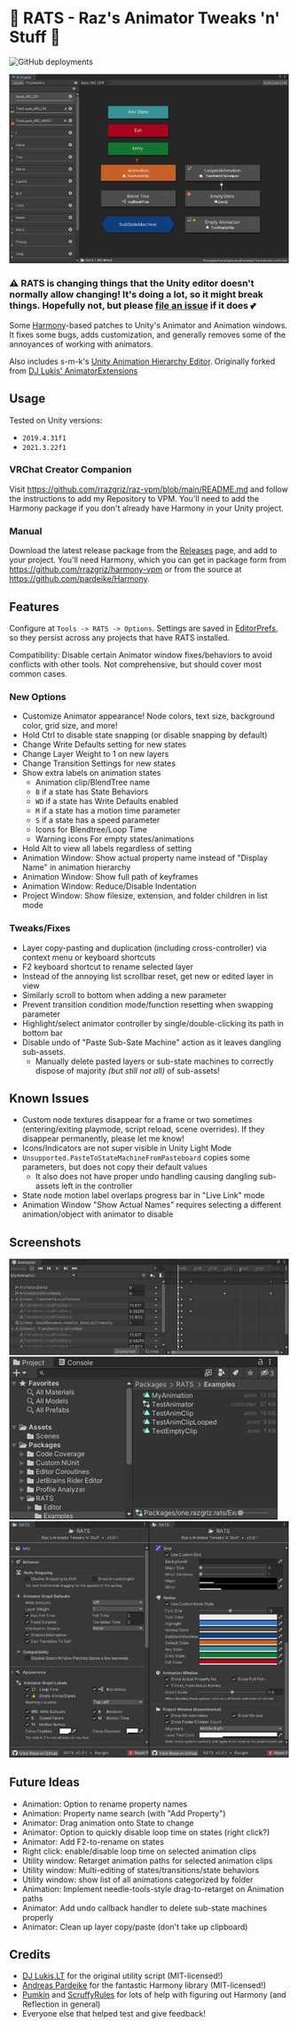 # 🐀 RATS - Raz's Animator Tweaks 'n' Stuff 🧀

![GitHub deployments](https://img.shields.io/github/actions/workflow/status/rrazgriz/RATS/build-listing.yml?label=Build%20Package%20Listing)

![Animator Window](.github/img/RATS-Animator.png)

### ⚠ RATS is changing things that the Unity editor doesn't normally allow changing! It's doing a lot, so it might break things. Hopefully not, but please [file an issue](https://github.com/rrazgriz/RATS/issues) if it does 💕

Some [Harmony](https://github.com/pardeike/Harmony)-based patches to Unity's Animator and Animation windows. It fixes some bugs, adds customization, and generally removes some of the annoyances of working with animators.

Also includes s-m-k's [Unity Animation Hierarchy Editor](https://github.com/s-m-k/Unity-Animation-Hierarchy-Editor). Originally forked from [DJ Lukis' AnimatorExtensions](https://github.com/lukis101/VRCUnityStuffs/tree/master/Scripts/Editor)

## Usage

Tested on Unity versions:
- `2019.4.31f1`
- `2021.3.22f1`

### VRChat Creator Companion

Visit https://github.com/rrazgriz/raz-vpm/blob/main/README.md and follow the instructions to add my Repository to VPM. You'll need to add the Harmony package if you don't already have Harmony in your Unity project.

### Manual

Download the latest release package from the [Releases](https://github.com/rrazgriz/RATS/releases/) page, and add to your project. You'll need Harmony, which you can get in package form from https://github.com/rrazgriz/harmony-vpm or from the source at https://github.com/pardeike/Harmony.

## Features

Configure at `Tools -> RATS -> Options`. Settings are saved in [EditorPrefs](https://docs.unity3d.com/ScriptReference/EditorPrefs.html), so they persist across any projects that have RATS installed.

Compatibility: Disable certain Animator window fixes/behaviors to avoid conflicts with other tools. Not comprehensive, but should cover most common cases.

### New Options

- Customize Animator appearance! Node colors, text size, background color, grid size, and more!
- Hold Ctrl to disable state snapping (or disable snapping by default)
- Change Write Defaults setting for new states
- Change Layer Weight to 1 on new layers
- Change Transition Settings for new states
- Show extra labels on animation states
  - Animation clip/BlendTree name
  - `B` if a state has State Behaviors
  - `WD` if a state has Write Defaults enabled
  - `M` if a state has a motion time parameter
  - `S` if a state has a speed parameter
  - Icons for Blendtree/Loop Time
  - Warning icons For empty states/animations
- Hold Alt to view all labels regardless of setting
- Animation Window: Show actual property name instead of "Display Name" in animation hierarchy
- Animation Window: Show full path of keyframes
- Animation Window: Reduce/Disable Indentation
- Project Window: Show filesize, extension, and folder children in list mode

### Tweaks/Fixes

- Layer copy-pasting and duplication (including cross-controller) via context menu or keyboard shortcuts
- F2 keyboard shortcut to rename selected layer
- Instead of the annoying list scrollbar reset, get new or edited layer in view
- Similarly scroll to bottom when adding a new parameter
- Prevent transition condition mode/function resetting when swapping parameter
- Highlight/select animator controller by single/double-clicking its path in bottom bar
- Disable undo of "Paste Sub-Sate Machine" action as it leaves dangling sub-assets.  
  - Manually delete pasted layers or sub-state machines to correctly dispose of majority _(but still not all)_ of sub-assets!

## Known Issues

- Custom node textures disappear for a frame or two sometimes (entering/exiting playmode, script reload, scene overrides). If they disappear permanently, please let me know!
- Icons/Indicators are not super visible in Unity Light Mode
- `Unsupported.PasteToStateMachineFromPasteboard` copies some parameters, but does not copy their default values
  - It also does not have proper undo handling causing dangling sub-assets left in the controller
- State node motion label overlaps progress bar in "Live Link" mode
- Animation Window "Show Actual Names" requires selecting a different animation/object with animator to disable

## Screenshots

![Animation Window](.github/img/RATS-Animation.png)
![Project Window](.github/img/RATS-Project.png)
![Settings Window](.github/img/RATS-Settings.png)

## Future Ideas

- Animation: Option to rename property names
- Animation: Property name search (with "Add Property")
- Animator: Drag animation onto State to change
- Animator: Option to quickly disable loop time on states (right click?)
- Animator: Add F2-to-rename on states
- Right click: enable/disable loop time on selected animation clips
- Utility window: Retarget animation paths for selected animation clips
- Utility window: Multi-editing of states/transitions/state behaviors
- Utility window: show list of all animations categorized by folder
- Animation: Implement needle-tools-style drag-to-retarget on Animation paths
- Animator: Add undo callback handler to delete sub-state machines properly
- Animator: Clean up layer copy/paste (don't take up clipboard)

## Credits

- [DJ Lukis.LT](https://github.com/lukis101/) for the original utility script (MIT-licensed!)
- [Andreas Pardeike](https://github.com/pardeike/Harmony) for the fantastic Harmony library (MIT-licensed!)
- [Pumkin](https://github.com/rurre/) and [ScruffyRules](https://github.com/ScruffyRules) for lots of help with figuring out Harmony (and Reflection in general)
- Everyone else that helped test and give feedback!
